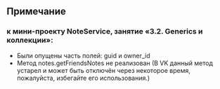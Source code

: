 ## Примечание
### к мини-проекту NoteService, занятие «3.2. Generics и коллекции»:
* Были опущены часть полей: guid и owner_id
* Метод notes.getFriendsNotes не реализован (В VK данный метод устарел и может быть отключён через некоторое время, пожалуйста, избегайте его использования.)
